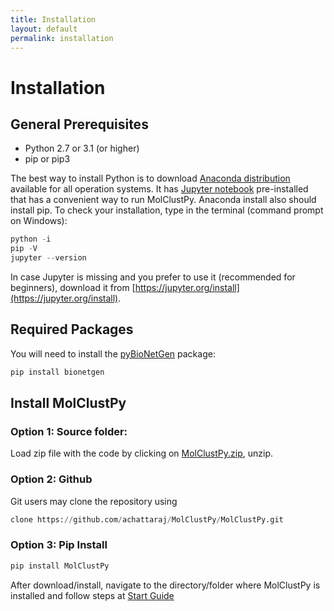 ```yaml
---
title: Installation
layout: default
permalink: installation
---
```


# Installation

## General Prerequisites
  - Python 2.7 or 3.1 (or higher) 
  - pip or pip3

The best way to install Python is to download [Anaconda distribution](https://www.anaconda.com/products/distribution) available for all operation systems. It has [Jupyter notebook](https://jupyter.org/) pre-installed that has a convenient way to run MolClustPy. Anaconda install also should install pip. To check your installation, type in the terminal (command prompt on Windows):
```python
python -i
pip -V
jupyter --version 
```
In case Jupyter is missing and you prefer to use it (recommended for beginners), download it from [https://jupyter.org/install](https://jupyter.org/install).

## Required Packages

You will need to install the [pyBioNetGen](https://pybionetgen.readthedocs.io/en/latest/) package:
```python
pip install bionetgen
```

## Install MolClustPy 

### Option 1: Source folder: 

Load zip file with the code by clicking on [MolClustPy.zip](downloads/MolClustPy.tar.gz), unzip.

### Option 2: Github

Git users may clone the repository using 
```python
clone https://github.com/achattaraj/MolClustPy/MolClustPy.git
```

### Option 3: Pip Install

```python
pip install MolClustPy
```
 
 After download/install, navigate to the directory/folder where MolClustPy is installed and follow steps at [Start Guide](/quickstart)
 

